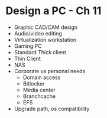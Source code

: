 # Design a PC - Ch 11

* Graphic CAD/CAM design
* Audio/video editing
* Virtualization workstation
* Gaming PC
* Standard Thick client
* Thin Client
* NAS
* Corporate vs personal needs
  * Domain access
  * Bitlocker
  * Media center
  * Branchcache
  * EFS
* Upgrade path, os compatibility